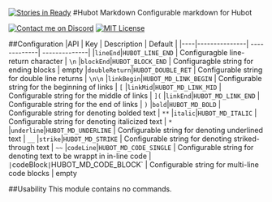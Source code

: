[![Stories in Ready](https://badge.waffle.io/aliasfalse/hubot-markdown.png?label=ready&title=Ready)](https://waffle.io/aliasfalse/hubot-markdown)
#Hubot Markdown
Configurable markdown for Hubot

[![Contact me on Discord](https://img.shields.io/badge/discord-Tobiah%238452-7289DA.svg)](https://discord.gg/0108TK6065s44uH5j)
[![MIT License](https://img.shields.io/badge/license-MIT-blue.svg)](http://choosealicense.com/licenses/mit/)

##Configuration
|API | Key | Description | Default |
|----|---------------| -------------| --------------|
|`lineEnd`|`HUBOT_LINE_END` | Configuragble line-return character | `\n`
|`blockEnd`|`HUBOT_BLOCK_END` | Configuragble string for ending blocks | empty
|`doubleReturn`|`HUBOT_DOUBLE_RET` | Configurable string for double line returns | `\n\n`
|`linkBegin`|`HUBOT_MD_LINK_BEGIN` | Configurable string for the beginning of links | `[`
|`linkMid`|`HUBOT_MD_LINK_MID` | Configurable string for the middle of links | `](`
|`linkEnd`|`HUBOT_MD_LINK_END` | Configurable string for the end of links | `)`
|`bold`|`HUBOT_MD_BOLD` | Configurable string for denoting bolded text | `**`
|`italic`|`HUBOT_MD_ITALIC` | Configurable string for denoting italicized text | `*`
|`underline`|`HUBOT_MD_UNDERLINE` | Configurable string for denoting underlined text | `__`
|`strike`|`HUBOT_MD_STRIKE` | Configurable string for denoting striked-through text | `~~`
|`codeLine`|`HUBOT_MD_CODE_SINGLE` | Configurable string for denoting text to be wrappt in in-line code | `
|`codeBlock`|`HUBOT_MD_CODE_BLOCK` | Configurable string for multi-line code blocks | empty

##Usability
This module contains no commands.
